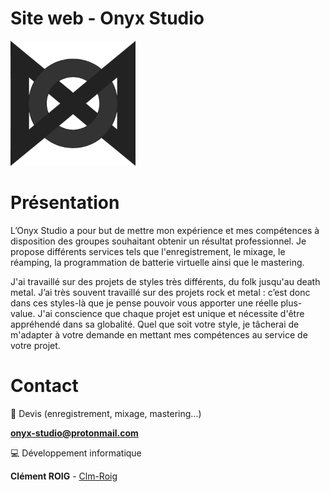 # Site web - Onyx Studio

<img alt="Onyx Studio logo" src="/images/logo.png" width=200 />

# Présentation
L’Onyx Studio a pour but de mettre mon expérience et mes compétences à disposition des groupes souhaitant obtenir un résultat professionnel. Je propose différents services tels que l'enregistrement, le  mixage, le réamping, la programmation de batterie virtuelle ainsi que le  mastering. 

J'ai travaillé sur des projets de styles très différents, du folk jusqu'au death metal. J’ai très souvent travaillé sur des projets rock et metal : c’est donc dans ces styles-là que je pense pouvoir vous apporter une réelle plus-value. J'ai conscience que chaque projet est unique et nécessite d'être appréhendé dans sa globalité. Quel que soit votre style, je tâcherai de m'adapter à votre demande en mettant mes compétences au service de votre projet.

# Contact
📧 Devis (enregistrement, mixage, mastering...)

**onyx-studio@protonmail.com**

💻 Développement informatique

**Clément ROIG** - [Clm-Roig](https://github.com/Clm-Roig)
